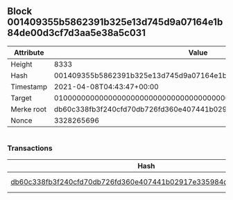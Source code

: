 ## Block 001409355b5862391b325e13d745d9a07164e1b84de00d3cf7d3aa5e38a5c031

Attribute | Value
--- | ---
Height | 8333
Hash | 001409355b5862391b325e13d745d9a07164e1b84de00d3cf7d3aa5e38a5c031
Timestamp | 2021-04-08T04:43:47+00:00
Target | 0100000000000000000000000000000000000000000000000000000000000000
Merke root | db60c338fb3f240cfd70db726fd360e407441b02917e335984d9b49dbcfe509e
Nonce | 3328265696

```

```

### Transactions

Hash | Amount
--- | ---
[db60c338fb3f240cfd70db726fd360e407441b02917e335984d9b49dbcfe509e](db60c338fb3f240cfd70db726fd360e407441b02917e335984d9b49dbcfe509e.md) | 10.00000000 SKEPTI 
